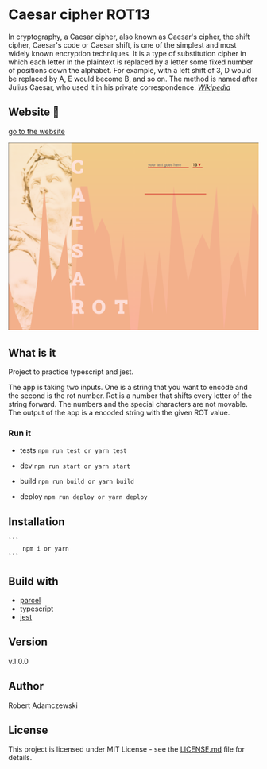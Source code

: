 # Caesar cipher ROT13

In cryptography, a Caesar cipher, also known as Caesar's cipher, the shift cipher, Caesar's code or Caesar shift, is one of the simplest and most widely known encryption techniques. It is a type of substitution cipher in which each letter in the plaintext is replaced by a letter some fixed number of positions down the alphabet. For example, with a left shift of 3, D would be replaced by A, E would become B, and so on. The method is named after Julius Caesar, who used it in his private correspondence.
_[Wikipedia](https://en.wikipedia.org/wiki/Caesar_cipher)_

## Website 🚀

[go to the website](https://rogreyroom.github.io/caesar-rot/)

![Caesar cipher website screen](src/image/caesar-rot.png)

## What is it

Project to practice typescript and jest.

The app is taking two inputs. One is a string that you want to encode and the second is the rot number. Rot is a number that shifts every letter of the string forward. The numbers and the special characters are not movable.
The output of the app is a encoded string with the given ROT value.

### Run it

* tests
```npm run test or yarn test```

* dev
```npm run start or yarn start```

* build
```npm run build or yarn build```

* deploy
```npm run deploy or yarn deploy```

## Installation

    ```
        npm i or yarn
    ```

## Build with

* [parcel](https://parceljs.org/)
* [typescript](https://typescriptlang.org)
* [jest](https://jestjs.io/)

## Version

v.1.0.0

## Author

Robert Adamczewski

## License

This project is licensed under MIT License - see the [LICENSE.md](./LICENSE) file for details.
